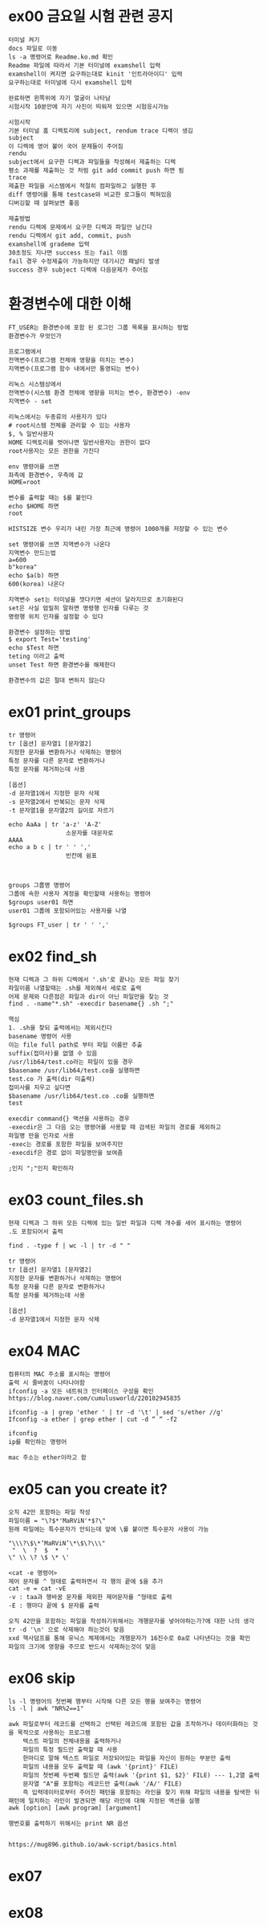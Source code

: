 # ex00 금요일 시험 관련 공지
	터미널 켜기
	docs 파일로 이동
	ls -a 명령어로 Readme.ko.md 확인
	Readme 파일에 따라서 기본 터미널에 examshell 입력
	examshell이 켜지면 요구하는대로 kinit '인트라아이디' 입력
	요구하는대로 터미널에 다시 examshell 입력

	완료하면 왼쪽위에 자기 얼굴이 나타남
	시험시작 10분안에 자기 사진이 띄워져 있으면 시험응시가능
	
	시험시작
	기본 터미널 홈 디렉토리에 subject, rendum trace 디렉이 생김
	subject
	이 디렉에 영어 불어 국어 문제들이 주어짐
	rendu
 	subject에서 요구한 디렉과 파일들을 작성해서 제출하는 디렉
	평소 과제를 제출하는 것 처럼 git add commit push 하면 됨
	trace
	제출한 파일을 시스템에서 적절히 컴파일하고 실행한 후
	diff 명령어를 통해 testcase와 비교한 로그들이 찍혀있음
	디버깅할 때 살펴보면 좋음
	
	제출방법
	rendu 디렉에 문제에서 요구한 디렉과 파일만 남긴다
	rendu 디렉에서 git add, commit, push
	examshell에 grademe 입력
	30초정도 지나면 success 또는 fail 이뜸
	fail 경우 수정제출이 가능하지만 대기시간 패널티 발생
	success 경우 subject 디렉에 다음문제가 주어짐
	
# 환경변수에 대한 이해
	FT_USER는 환경변수에 포함 된 로그인 그룹 목록을 표시하는 방법
	환경변수가 무엇인가
	
	프로그램에서
	전역변수(프로그램 전체에 영향을 미치는 변수)
	지역변수(프로그램 함수 내에서만 통영되는 변수)
	
	리눅스 시스템상에서
	전역변수(시스템 환경 전체에 영향을 미치는 변수, 환경변수) -env
	지역변수 - set
	
	리눅스에서는 두종류의 사용자가 있다
	# root시스템 전체를 관리할 수 있는 사용자
	$, % 일반사용자
	HOME 디렉토리를 벗어나면 일반사용자는 권한이 없다
	root사용자는 모든 권한을 가진다
	
	env 명령어를 쓰면
	좌측에 환경변수, 우측에 값
	HOME=root
	
	변수를 출력할 때는 $를 붙인다
	echo $HOME 하면
	root
	
	HISTSIZE 변수 우리가 내린 가장 최근에 명령어 1000개를 저장할 수 있는 변수
	
	set 명령어를 쓰면 지역변수가 나온다
	지역변수 만드는법
	a=600
	b"korea"
	echo $a(b) 하면
	600(korea) 나온다
	
	지역변수 set는 터미널을 껏다키면 세션이 달라지므로 초기화된다
	set은 사실 엄밀히 말하면 명령행 인자를 다루는 것
	명령행 위치 인자를 설정할 수 있다
	
	환경변수 설정하는 방법
	$ export Test='testing'
	echo $Test 하면
	teting 이라고 출력
	unset Test 하면 환경변수를 해제한다
	
	환경변수의 값은 절대 변하지 않는다
# ex01 print_groups	
	tr 명령어
	tr [옵션] 문자열1 [문자열2]
	지정한 문자를 변환하거나 삭제하는 명령어
	특정 문자를 다른 문자로 변환하거나
	특정 문자를 제거하는데 사용
	
	[옵션]
	-d 문자열1에서 지정한 문자 삭제
	-s 문자열2에서 반복되는 문자 삭제
	-t 문자열1을 문자열2의 길이로 자르기
	
	echo AaAa | tr 'a-z' 'A-Z'
					소문자를 대문자로
	AAAA
	echo a b c | tr ' ' ','
					빈칸에 쉼표
	
	

	groups 그룹명 명령어
	그룹에 속한 사용자 계정을 확인할때 사용하는 명령어
	$groups user01 하면
	user01 그룹에 포함되어있는 사용자를 나열
	
	$groups FT_user | tr ' ' ','
	
# ex02 find_sh
	현재 디렉과 그 하위 디렉에서 '.sh'로 끝나는 모든 파일 찾기
	파일이름 나열할때는 .sh를 제외해서 세로로 출력
	어제 문제와 다른점은 파일과 dir이 아닌 파일만을 찾는 것
	find . -name"*.sh" -execdir basename{} .sh ";"
	
	핵심
	1. .sh을 찾되 출력에서는 제외시킨다
	basename 명령어 사용
	이는 file full path로 부터 파일 이름만 추출
	suffix(접미사)를 없앨 수 있음
	/usr/lib64/test.co라는 파일이 있을 경우
	$basename /usr/lib64/test.co을 실행하면
	test.co 가 출력(dir 미출력)
	접미사를 지우고 싶다면
	$basename /usr/lib64/test.co .co를 실행하면
	test
	
	execdir command{} 액션을 사용하는 경우
	-execdir은 그 다음 오는 명령어를 사용할 때 검색된 파일의 경로를 제외하고
	파일명 만을 인자로 사용
	-exec는 경로를 포함한 파일을 보여주지만
	-execdif은 경로 없이 파일명만을 보여줌
	
	;인지 ";"인지 확인하자
	
# ex03 count_files.sh
	현재 디렉과 그 하위 모든 디렉에 있는 일반 파일과 디렉 개수를 세어 표시하는 명령어
	.도 포함되어서 출력
	
	find . -type f | wc -l | tr -d " " 
	
	tr 명령어
	tr [옵션] 문자열1 [문자열2]
	지정한 문자를 변환하거나 삭제하는 명령어
	특정 문자를 다른 문자로 변환하거나
	특정 문자를 제거하는데 사용
	
	[옵션]
	-d 문자열1에서 지정한 문자 삭제
	
# ex04 MAC
	컴퓨터의 MAC 주소를 표시하는 명령어
	출력 시 줄바꿈이 나타나야함
	ifconfig -a 모든 네트워크 인터페이스 구성을 확인
	https://blog.naver.com/cumulusworld/220102945835
	
	ifconfig -a | grep 'ether ' | tr -d '\t' | sed 's/ether //g'
	Ifconfig -a ether | grep ether | cut -d “ “ -f2
	
	ifconfig
	ip를 확인하는 명령어
	
	mac 주소는 ether이라고 함
	
	
	
# ex05 can you create it?
	오직 42만 포함하는 파일 작성
	파일이름 = "\?$*'MaRViN'*$?\"
	원래 파일에는 특수문자가 안되는데 앞에 \를 붙이면 특수문자 사용이 가능
	
	"\\\?\$\*’MaRViN’\*\$\?\\\"
	 "  \  ?  $  *  '
	\" \\ \? \$ \* \'
	
	<cat -e 명령어>
	제어 문자를 ^ 형태로 출력하면서 각 행의 끝에 $을 추가
	cat -e = cat -vE
	-v : taa과 행바꿈 문자를 제외한 제어문자를 ^형태로 출력
	-E : 행마다 끝에 $ 문자를 출력
	
	오직 42만을 포함하는 파일을 작성하기위해서는 개행문자를 넣어야하는가?에 대한 나의 생각
	tr -d '\n' 으로 삭제해야 하는것이 맞음
	xxd 헥사덤프를 통해 유닉스 체제에서는 개행문자가 16진수로 0a로 나타낸다는 것을 확인
	파일의 크기에 영향을 주므로 반드시 삭제하는것이 맞음
	
# ex06 skip
	ls -l 명령어의 첫번째 행부터 시작해 다른 모든 행을 보여주는 명령어
	ls -l | awk "NR%2==1"
		
	awk 파일로부터 레코드를 선택하고 선택된 레코드에 포함된 값을 조작하거나 데이터화하는 것을 목적으로 사용하는 프로그램
		텍스트 파일의 전체내용을 출력하거나
		파일의 특정 필드만 출력할 때 사용
		한마디로 말해 텍스트 파일로 저장되어있는 파일을 자신이 원하는 부분만 출력
		파일의 내용을 모두 출력할 때 (awk '{print}' FILE)
		파일의 첫번째 두번째 필드만 출력(awk '{print $1, $2}' FILE) --- 1,2열 출력
		문자열 "A"를 포함하는 레코드만 출력(awk '/A/' FILE)
		즉 입력데이터로부터 주어진 패턴을 포함하는 라인을 찾기 위해 파일의 내용을 탐색한 뒤 패턴에 일치하는 라인이 발견되면 해당 라인에 대해 지정된 액션을 실행
	awk [option] [awk program] [argument]
	
	행번호를 출력하기 위해서는 print NR 옵션
	
	
	https://mug896.github.io/awk-script/basics.html
	
# ex07

# ex08
